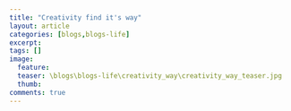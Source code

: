 ```yaml
---
title: "Creativity find it's way"
layout: article
categories: [blogs,blogs-life]
excerpt:
tags: []
image:
  feature:
  teaser: \blogs\blogs-life\creativity_way\creativity_way_teaser.jpg
  thumb:
comments: true
---
```

